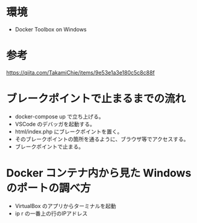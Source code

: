 
# 環境
- Docker Toolbox on Windows

# 参考
https://qiita.com/TakamiChie/items/9e53e1a3e180c5c8c88f

# ブレークポイントで止まるまでの流れ
- docker-compose up で立ち上げる。
- VSCode のデバッガを起動する。
- html/index.php にブレークポイントを置く。
- そのブレークポイントの箇所を通るように、ブラウザ等でアクセスする。
- ブレークポイントで止まる。

# Docker コンテナ内から見た Windows のポートの調べ方
- VirtualBox のアプリからターミナルを起動
- ip r の一番上の行のIPアドレス
